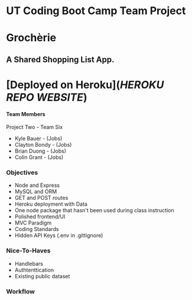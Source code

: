 # UT Coding Boot Camp Team Project

# Grochèrie
## A Shared Shopping List App.

# [Deployed on Heroku](***HEROKU REPO WEBSITE***)

#### Team Members
Project Two - Team Six
* Kyle Bauer - (Jobs)
* Clayton Bondy - (Jobs)
* Brian Duong - (Jobs)
* Colin Grant - (Jobs)

### Objectives
* Node and Express
* MySQL and ORM
* GET and POST routes
* Heroku deployment with Data
* One node package that hasn't been used during class instruction
* Polished frontend/UI
* MVC Paradigm
* Coding Standards
* Hidden API Keys (.env in .gittignore)

### Nice-To-Haves
* Handlebars
* Authtenttication
* Existing public dataset

### Workflow

### 


